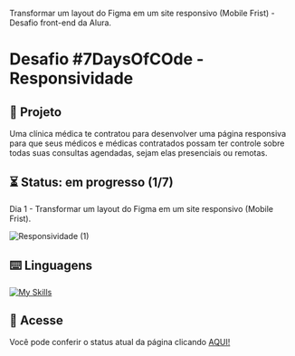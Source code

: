 Transformar um layout do Figma em um site responsivo (Mobile Frist) - Desafio front-end da Alura.

# Desafio #7DaysOfCOde - Responsividade

## 📜 Projeto
Uma clínica médica te contratou para desenvolver uma página responsiva para que seus médicos e médicas contratados possam ter controle sobre todas suas consultas agendadas, sejam elas presenciais ou remotas.

## ⏳ Status: em progresso (1/7)
Dia 1 - Transformar um layout do Figma em um site responsivo (Mobile Frist).

![Responsividade (1)](https://github.com/KamiBicalho/desafio-responsividade-7DaysOfCode/assets/132604923/3ea889f7-55b9-49bc-9a3e-e4f17dce9cf1)

## ⌨️ Linguagens
[![My Skills](https://skillicons.dev/icons?i=html,css)](https://skillicons.dev)

## 🔗 Acesse
Você pode conferir o status atual da página clicando [AQUI!](https://desafio-responsividade-7-days-of-code-mpjheio2z-kamibicalho.vercel.app/)
